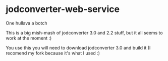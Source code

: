 jodconverter-web-service
========================

One hullava a botch

This is a big mish-mash of jodconverter 3.0 and 2.2 stuff, but it all seems to work at the moment :)

You use this you will need to download jodconverter 3.0 and build it (I recomend my fork because it's what I used :)
